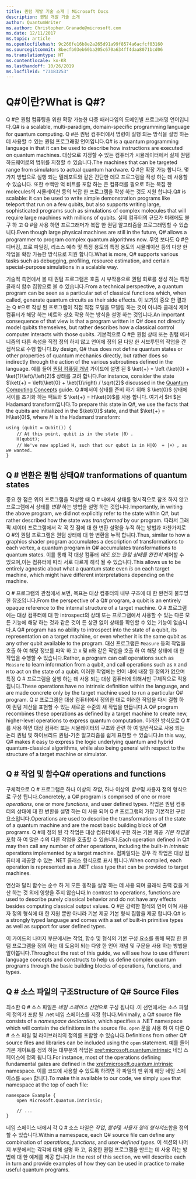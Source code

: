 ```yaml
---
title: 퀀텀 개발 기술 소개 | Microsoft Docs
description: 퀀텀 개발 기술 소개
author: QuantumWriter
ms.author: Christopher.Granade@microsoft.com
ms.date: 12/11/2017
ms.topic: article
ms.openlocfilehash: 9c266fe16b8e2a265d91a99f8574a6acfcf03160
ms.sourcegitcommit: 8becfb03eb60ba205c670a634ff4daa8071bcd06
ms.translationtype: HT
ms.contentlocale: ko-KR
ms.lasthandoff: 10/26/2019
ms.locfileid: "73183253"
---
```

# <a name="what-is-q"></a><span data-ttu-id="b8c7b-103">Q#이란?</span><span class="sxs-lookup"><span data-stu-id="b8c7b-103">What is Q#?</span></span> #

<span data-ttu-id="b8c7b-104">Q #은 퀀텀 컴퓨팅을 위한 확장 가능한 다중 패러다임의 도메인별 프로그래밍 언어입니다.</span><span class="sxs-lookup"><span data-stu-id="b8c7b-104">Q# is a scalable, multi-paradigm, domain-specific programming language for quantum computing.</span></span> <span data-ttu-id="b8c7b-105">Q #은 퀀텀 컴퓨터에서 명령이 실행 되는 방식을 설명 하는 데 사용할 수 있는 퀀텀 프로그래밍 언어입니다.</span><span class="sxs-lookup"><span data-stu-id="b8c7b-105">Q# is a quantum programming language in that it can be used to describe how instructions are executed on quantum machines.</span></span> <span data-ttu-id="b8c7b-106">대상으로 지정할 수 있는 컴퓨터가 시뮬레이터에서 실제 퀀텀 하드웨어로의 범위를 지정할 수 있습니다.</span><span class="sxs-lookup"><span data-stu-id="b8c7b-106">The machines that can be targeted range from simulators to actual quantum hardware.</span></span> <span data-ttu-id="b8c7b-107">Q #은 확장 가능 합니다. 몇 가지 방법으로 실행 되는 텔레포트와 같은 간단한 데모 프로그램을 작성 하는 데 사용할 수 있습니다. 또한 수백만 억 비트를 포함 하는 큰 컴퓨터를 필요로 하는 복잡 한 molecules의 시뮬레이션 등의 복잡 한 프로그램을 작성 하는 것도 지원 합니다.</span><span class="sxs-lookup"><span data-stu-id="b8c7b-107">Q# is scalable: it can be used to write simple demonstration programs like teleport that run on a few qubits, but also supports writing large, sophisticated programs such as simulations of complex molecules that will require large machines with millions of qubits.</span></span> <span data-ttu-id="b8c7b-108">실제 컴퓨터의 규모가 미래에도 불구 하 고 Q #을 사용 하면 프로그래머가 복잡 한 퀀텀 알고리즘을 프로그래밍할 수 있습니다.</span><span class="sxs-lookup"><span data-stu-id="b8c7b-108">Even though large physical machines are still in the future, Q# allows a programmer to program complex quantum algorithms now.</span></span> <span data-ttu-id="b8c7b-109">무엇 보다도 Q #은 디버깅, 프로 파일링, 리소스 예측 및 특정 용도의 특정 용도의 시뮬레이션 등의 다양 한 작업을 확장 가능한 방식으로 지원 합니다.</span><span class="sxs-lookup"><span data-stu-id="b8c7b-109">What is more, Q# supports various tasks such as debugging, profiling, resource estimation, and certain special-purpose simulations in a scalable way.</span></span> 

<span data-ttu-id="b8c7b-110">기술적 측면에서 볼 때 퀀텀 프로그램은 호출 시 부작용으로 퀀텀 회로를 생성 하는 특정 클래식 함수 집합으로 볼 수 있습니다.</span><span class="sxs-lookup"><span data-stu-id="b8c7b-110">From a technical perspective, a quantum program can be seen as a particular set of classical functions which, when called, generate quantum circuits as their side effects.</span></span> <span data-ttu-id="b8c7b-111">이 보기의 중요 한 결과는 Q #으로 작성 된 프로그램이 직접 직접 모델을 모델링 하는 것이 아니라 클래식 제어 컴퓨터가 해당 하는 비트와 상호 작용 하는 방식을 설명 하는 것입니다.</span><span class="sxs-lookup"><span data-stu-id="b8c7b-111">An important consequence of that view is that a program written in Q# does not directly model qubits themselves, but rather describes how a classical control computer interacts with those qubits.</span></span>
<span data-ttu-id="b8c7b-112">기본적으로 Q #은 퀀텀 상태 또는 퀀텀 메커니즘의 다른 속성을 직접 정의 하지 않고 언어에 정의 된 다양 한 서브루틴의 작업을 간접적으로 수행 합니다.</span><span class="sxs-lookup"><span data-stu-id="b8c7b-112">By design, Q# thus does not define quantum states or other properties of quantum mechanics directly, but rather does so indirectly through the action of the various subroutines defined in the language.</span></span>
<span data-ttu-id="b8c7b-113">예를 들어 [퀀텀 컴퓨팅 개념](xref:microsoft.quantum.concepts.intro) 가이드에 설명 된 $ \ket{+} = \left (\ket{0} + \ket{1}\left)/\left{2}$ 상태를 고려 합니다.</span><span class="sxs-lookup"><span data-stu-id="b8c7b-113">For instance, consider the state $\ket{+} = \left(\ket{0} + \ket{1}\right) / \sqrt{2}$ discussed in the [Quantum Computing Concepts](xref:microsoft.quantum.concepts.intro) guide.</span></span>
<span data-ttu-id="b8c7b-114">Q #에서이 상태를 준비 하기 위해 $ \ket{0}$ 상태에서이를 초기화 하는 팩트와 $ \ket{+} = H\ket{0}$를 사용 합니다. 여기서 $H $은 Hadamard transform입니다.</span><span class="sxs-lookup"><span data-stu-id="b8c7b-114">To prepare this state in Q#, we use the facts that the qubits are initialized in the $\ket{0}$ state, and that $\ket{+} = H\ket{0}$, where $H$ is the Hadamard transform:</span></span>

```qsharp
using (qubit = Qubit()) {
    // At this point, qubit is in the state |0〉.
    H(qubit);
    // We've now applied H, such that our qubit is in H|0〉 = |+〉, as we wanted.
}
```
## <a name="q-tranformations-of-quantum-states"></a><span data-ttu-id="b8c7b-115">Q # 변환은 퀀텀 상태</span><span class="sxs-lookup"><span data-stu-id="b8c7b-115">Q# tranformations of quantum states</span></span>

<span data-ttu-id="b8c7b-116">중요 한 점은 위의 프로그램을 작성할 때 Q # 내에서 상태를 명시적으로 참조 하지 않고 프로그램에서 상태를 *변환* 하는 방법을 설명 하는 것입니다.</span><span class="sxs-lookup"><span data-stu-id="b8c7b-116">Importantly, in writing the above program, we did not explicitly refer to the state within Q#, but rather described how the state was *transformed* by our program.</span></span>
<span data-ttu-id="b8c7b-117">따라서 그래픽 셰이더 프로그램에서 각 꼭 짓 점에 대 한 변환 설명을 누적 하는 방법과 마찬가지로 Q #의 퀀텀 프로그램은 퀀텀 상태에 대 한 변환을 누적 합니다.</span><span class="sxs-lookup"><span data-stu-id="b8c7b-117">Thus, similar to how a graphics shader program accumulates a description of transformations to each vertex, a quantum program in Q# accumulates transformations to quantum states.</span></span>
<span data-ttu-id="b8c7b-118">이를 통해 각 대상 컴퓨터 *에도 있는 퀀텀 상태를 완전히* 제어할 수 있으며,이는 컴퓨터에 따라 서로 다르게 해석 될 수 있습니다.</span><span class="sxs-lookup"><span data-stu-id="b8c7b-118">This allows us to be entirely agnostic about what a quantum state even *is* on each target machine, which might have different interpretations depending on the machine.</span></span> 

<span data-ttu-id="b8c7b-119">Q # 프로그램의 관점에서 보면, 목표는 대상 컴퓨터의 내부 구조에 대 한 완전히 불투명 한 참조입니다.</span><span class="sxs-lookup"><span data-stu-id="b8c7b-119">From the perspective of a Q# program, a qubit is an entirely opaque reference to the internal structure of a target machine.</span></span>
<span data-ttu-id="b8c7b-120">Q # 프로그램에는 대상 컴퓨터에 대 한 introspect의 상태 또는 프로그램에서 사용할 수 있는 다른 모든 기능에 해당 하는 것과 같은 것이 든 상관 없이 상태를 확인할 수 있는 기능이 없습니다.</span><span class="sxs-lookup"><span data-stu-id="b8c7b-120">A Q# program has no ability to introspect into the state of a qubit, its representation on a target machine, or even whether it is the same qubit as any other qubit available to the program.</span></span>
<span data-ttu-id="b8c7b-121">대신 프로그램은 `Measure` 등의 작업을 호출 하 여 해당 정보를 파악 하 고 `X` 및 `H`와 같은 작업을 호출 하 여 해당 상태에 대 한 작업을 수행할 수 있습니다.</span><span class="sxs-lookup"><span data-stu-id="b8c7b-121">Rather, a program can call operations such as `Measure` to learn information from a qubit, and call operations such as `X` and `H` to act on the state of a qubit.</span></span>
<span data-ttu-id="b8c7b-122">이러한 작업에는 언어 내에 내장 된 정의가 없으며 특정 Q # 프로그램을 실행 하는 데 사용 되는 대상 컴퓨터에 의해서만 구체적으로 적용 됩니다.</span><span class="sxs-lookup"><span data-stu-id="b8c7b-122">These operations have no intrinsic definition within the language, and are made concrete only by the target machine used to run a particular Q# program.</span></span>
<span data-ttu-id="b8c7b-123">Q # 프로그램은 대상 컴퓨터에서 정의한 대로 이러한 작업을 다시 결합 하 여 퀀텀 계산을 표현할 수 있는 새로운 수준의 새 작업을 만듭니다.</span><span class="sxs-lookup"><span data-stu-id="b8c7b-123">A Q# program recombines these operations as defined by a target machine to create new, higher-level operations to express quantum computation.</span></span>
<span data-ttu-id="b8c7b-124">이러한 방식으로 Q #를 사용 하면 대상 컴퓨터 또는 시뮬레이터의 구조와 관련 하 여 일반적으로 사용 되는 논리 퀀텀 및 하이브리드 퀀텀-기존 알고리즘을 쉽게 표현할 수 있습니다.</span><span class="sxs-lookup"><span data-stu-id="b8c7b-124">In this way, Q# makes it easy to express the logic underlying quantum and hybrid quantum-classical algorithms, while also being general with respect to the structure of a target machine or simulator.</span></span>

## <a name="q-operations-and-functions"></a><span data-ttu-id="b8c7b-125">Q # 작업 및 함수</span><span class="sxs-lookup"><span data-stu-id="b8c7b-125">Q# operations and functions</span></span>

<span data-ttu-id="b8c7b-126">구체적으로 Q # 프로그램은 하나 이상의 *작업*, 하나 이상의 *함수*및 사용자 정의 형식으로 구성 됩니다.</span><span class="sxs-lookup"><span data-stu-id="b8c7b-126">Concretely, a Q# program is comprised of one or more *operations*, one or more *functions*, and user defined types.</span></span> <span data-ttu-id="b8c7b-127">작업은 퀀텀 컴퓨터의 상태에 대 한 변환을 설명 하는 데 사용 되며 Q # 프로그램의 가장 기본적인 구성 요소입니다.</span><span class="sxs-lookup"><span data-stu-id="b8c7b-127">Operations are used to describe the transformations of the state of a quantum machine and are the most basic building block of Q# programs.</span></span> <span data-ttu-id="b8c7b-128">Q #에 정의 된 각 작업은 대상 컴퓨터에서 구현 하는 기본 제공 *기본 작업을* 포함 하 여 많은 수의 다른 작업을 호출할 수 있습니다.</span><span class="sxs-lookup"><span data-stu-id="b8c7b-128">Each operation defined in Q# may then call any number of other operations, including the built-in *intrinsic* operations implemented by a target machine.</span></span>
<span data-ttu-id="b8c7b-129">컴파일되는 경우 각 작업은 대상 컴퓨터에 제공할 수 있는 .NET 클래스 형식으로 표시 됩니다.</span><span class="sxs-lookup"><span data-stu-id="b8c7b-129">When compiled, each operation is represented as a .NET class type that can be provided to target machines.</span></span>

<span data-ttu-id="b8c7b-130">연산과 달리 함수는 순수 하 게 모든 동작을 설명 하는 데 사용 되며 클래식 출력 값을 계산 하는 것 외에 영향을 주지 않습니다.</span><span class="sxs-lookup"><span data-stu-id="b8c7b-130">In contrast to operations, functions are used to describe purely classical behavior and do not have any effects besides computing classical output values.</span></span> <span data-ttu-id="b8c7b-131">Q #은 강력한 형식의 언어 이며 사용자 정의 형식에 대 한 지원 뿐만 아니라 기본 제공 기본 형식 집합을 제공 합니다.</span><span class="sxs-lookup"><span data-stu-id="b8c7b-131">Q# is a strongly typed language and comes with a set of built-in primitive types as well as support for user defined types.</span></span> 

<span data-ttu-id="b8c7b-132">이 가이드의 나머지 부분에서는 작업, 함수 및 형식의 기본 구성 요소를 통해 복잡 한 퀀텀 프로그램을 정의 하는 데 도움이 되는 다양 한 언어 개념 및 구문을 사용 하는 방법을 알아봅니다.</span><span class="sxs-lookup"><span data-stu-id="b8c7b-132">Throughout the rest of this guide, we will see how to use different language concepts and constructs to help us define complex quantum programs through the basic building blocks of operations, functions, and types.</span></span> 

## <a name="structure-of-q-source-files"></a><span data-ttu-id="b8c7b-133">Q # 소스 파일의 구조</span><span class="sxs-lookup"><span data-stu-id="b8c7b-133">Structure of Q# Source Files</span></span>

<span data-ttu-id="b8c7b-134">최소한 Q # 소스 파일은 *네임 스페이스 선언*으로 구성 됩니다 .이 선언에서는 소스 파일의 정의가 포함 될 .net 네임 스페이스를 지정 합니다.</span><span class="sxs-lookup"><span data-stu-id="b8c7b-134">Minimally, a Q# source file consists of a *namespace declaration*, which specifies a .NET namespace which will contain the definitions in the source file.</span></span>
<span data-ttu-id="b8c7b-135">`open` 문을 사용 하 여 다른 Q # 소스 파일 및 라이브러리의 정의를 포함할 수 있습니다.</span><span class="sxs-lookup"><span data-stu-id="b8c7b-135">Definitions from other Q# source files and libraries can be included using the `open` statement.</span></span>
<span data-ttu-id="b8c7b-136">예를 들어 기본 게이트를 정의 하는 대부분의 작업은 <xref:microsoft.quantum.intrinsic> 네임 스페이스에 정의 됩니다.</span><span class="sxs-lookup"><span data-stu-id="b8c7b-136">For instance, most of the operations defining fundamental gates are defined in the <xref:microsoft.quantum.intrinsic> namespace.</span></span>
<span data-ttu-id="b8c7b-137">이를 코드에 사용할 수 있도록 하려면 각 파일의 맨 위에 해당 네임 스페이스를 `open` 합니다.</span><span class="sxs-lookup"><span data-stu-id="b8c7b-137">To make this available to our code, we simply `open` that namespace at the top of each file:</span></span>

```qsharp
namespace Example {
    open Microsoft.Quantum.Intrinsic;

    // ...
}
```

<span data-ttu-id="b8c7b-138">네임 스페이스 내에서 각 Q # 소스 파일은 *작업*, *함수*및 *사용자 정의 형식의*조합을 정의할 수 있습니다.</span><span class="sxs-lookup"><span data-stu-id="b8c7b-138">Within a namespace, each Q# source file can define any combination of *operations*, *functions*, and *user-defined types*.</span></span>
<span data-ttu-id="b8c7b-139">이 섹션의 나머지 부분에서는 각각에 대해 설명 하 고, 유용한 퀀텀 프로그램을 만드는 데 사용 하는 방법에 대 한 예제를 제공 합니다.</span><span class="sxs-lookup"><span data-stu-id="b8c7b-139">In the rest of this section, we will describe each in turn and provide examples of how they can be used in practice to make useful quantum programs.</span></span>
